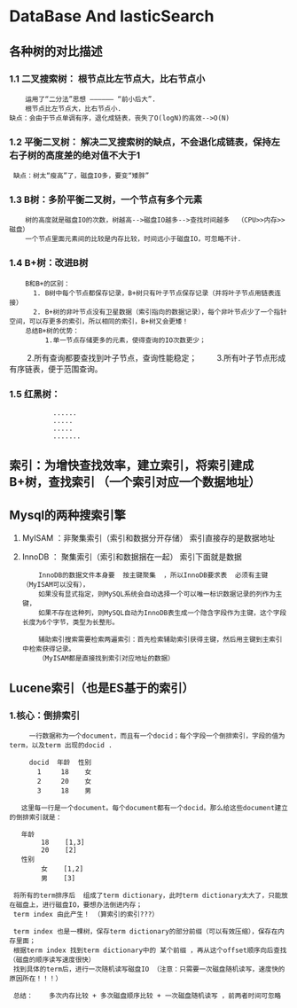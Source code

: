 # DataBase And lasticSearch
## 各种树的对比描述
### 1.1 二叉搜索树：   根节点比左节点大，比右节点小
        运用了“二分法”思想 —————— “前小后大”.
        根节点比左节点大，比右节点小.
    缺点：会由于节点单调有序，退化成链表，丧失了O(logN)的高效-->O(N)
    
### 1.2 平衡二叉树：   解决二叉搜索树的缺点，不会退化成链表，保持左右子树的高度差的绝对值不大于1
     缺点：树太“瘦高”了，磁盘IO多，要变“矮胖”
     
### 1.3 B树：多阶平衡二叉树，一个节点有多个元素
        树的高度就是磁盘IO的次数，树越高-->磁盘IO越多-->查找时间越多  （CPU>>内存>>磁盘）
        一个节点里面元素间的比较是内存比较，时间远小于磁盘IO，可忽略不计.
        
### 1.4 B+树：改进B树
        B和B+的区别：
          1. B树中每个节点都保存记录，B+树只有叶子节点保存记录（并将叶子节点用链表连接）
          2. B+树的非叶节点没有卫星数据（索引指向的数据记录），每个非叶节点少了一个指针空间，可以存更多的索引，所以相同的索引，B+树又会更矮！
        总结B+树的优势：
             1.单一节点存储更多的元素，使得查询的IO次数更少； 
　　         2.所有查询都要查找到叶子节点，查询性能稳定； 
　　         3.所有叶子节点形成有序链表，便于范围查询。
         
         
### 1.5 红黑树：
               ......
               .....
               ..... 
               .......
               
               

## 索引：为增快查找效率，建立索引，将索引建成B+树，查找索引 （一个索引对应一个数据地址）
## Mysql的两种搜索引擎
  1. MyISAM  ：非聚集索引（索引和数据分开存储）  索引直接存的是数据地址
  2. InnoDB ： 聚集索引（索引和数据捆在一起）   索引下面就是数据
  
             InnoDB的数据文件本身要  按主键聚集  ，所以InnoDB要求表  必须有主键 （MyISAM可以没有），
             如果没有显式指定，则MySQL系统会自动选择一个可以唯一标识数据记录的列作为主键，
             如果不存在这种列，则MySQL自动为InnoDB表生成一个隐含字段作为主键，这个字段长度为6个字节，类型为长整形。
             
             辅助索引搜索需要检索两遍索引：首先检索辅助索引获得主键，然后用主键到主索引中检索获得记录。
             （MyISAM都是直接找到索引对应地址的数据）
             
  ##  Lucene索引（也是ES基于的索引）
  ### 1.核心：倒排索引
         一行数据称为一个document，而且有一个docid；每个字段一个倒排索引，字段的值为term，以及term 出现的docid .
         
         docid  年龄  性别
           1     18    女
           2     20    女
           3     18    男

       这里每一行是一个document。每个document都有一个docid。那么给这些document建立的倒排索引就是：

       年龄
            18    [1,3]
            20    [2]
       性别 
            女    [1,2]
            男    [3]
         
     将所有的term排序后  组成了term dictionary，此时term dictionary太大了，只能放在磁盘上，进行磁盘IO，要想办法倒进内存；
     term index 由此产生！ （算索引的索引???）  
     
     term index 也是一棵树，保存term dictionary的部分前缀（可以有效压缩），保存在内存里面；
     根据term index 找到term dictionary中的 某个前缀 ，再从这个offset顺序向后查找（磁盘的顺序读写速度很快）
     找到具体的term后，进行一次随机读写磁盘IO （注意：只需要一次磁盘随机读写，速度快的原因所在！！！）
     
     总结：    多次内存比较 + 多次磁盘顺序比较 + 一次磁盘随机读写 ，前两者时间可忽略
